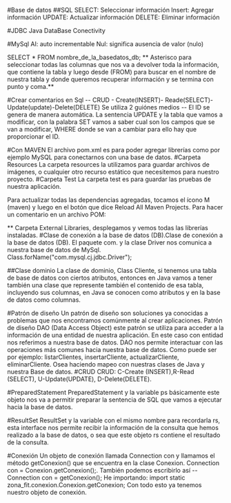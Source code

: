 #Base de datos 
##SQL
SELECT: Seleccionar información Insert: Agregar información UPDATE: Actualizar información DELETE: Eliminar información

#JDBC Java DataBase Conectivity

#MySql AI: auto incrementable Nul: significa ausencia de valor (nulo)

SELECT * FROM nombre_de_la_basedatos_db; ** Asterisco para seleccionar todas las columnas que nos va a devolver toda la información, que contiene la tabla y luego desde (FROM) para buscar en el nombre de nuestra tabla y donde queremos recuperar información y se termina con punto y coma.**

#Crear comentarios en Sql -- CRUD - Create(INSERT)- Reade(SELECT)-Update(update)-Delete(DELETE) 
Se utiliza 2 guiónes medios -- El ID se genera de manera automática. La sentencia UPDATE y la tabla que vamos a modificar, con la palabra SET vamos a saber cual son los campos que se van a modificar, WHERE donde se van a cambiar para ello hay que proporcionar el ID.

#Con MAVEN El archivo pom.xml es para poder agregar librerías como por ejemplo MySQL para conectarnos con una base de datos. 
#Carpeta Resources La carpeta resources la utilizamos para guardar archivos de imágenes, o cualquier otro recurso estático que necesitemos para nuestro proyecto. 
#Carpeta Test La carpeta test es para guardar las pruebas de nuestra aplicación.

Para actualizar todas las dependencias agregadas, tocamos el ícono M (maven) y luego en el botón que dice Reload All Maven Projects. Para hacer un comentario en un archivo POM:

**
Carpeta External Libraries, desplegamos y vemos todas las librerías instaladas.
#Clase de conexión a la base de datos (DB).Clase de conexión a la base de datos (DB). El paquete com. y la clase Driver nos comunica a nuestra base de datos de MySql. Class.forName("com.mysql.cj.jdbc.Driver");

##Clase dominio La clase de dominio, Class Cliente, si tenemos una tabla de base de datos con ciertos atributos, entonces en Java vamos a tener también una clase que represente también el contenido de esa tabla, incluyendo sus columnas, en Java se conocen como atributos y en la base de datos como columnas.

#Patrón de diseño Un patrón de diseño son soluciones ya conocidas a problemas que nos encontramos comúnmente al crear aplicaciones. 
Patrón de diseño DAO (Data Access Object) este patrón se utiliza para acceder a la información de una entidad de nuestra aplicación. 
En este caso con entidad nos referimos a nuestra base de datos. DAO nos permite interactuar con las operaciones más comunes hacia nuestra base de datos. Como puede ser por ejemplo: listarClientes, insertarCliente, actualizarCliente, eliminarCliente. Osea haciendo mapeo con nuestras clases de Java y nuestra Base de datos. 
#CRUD 
CRUD: C-Create (INSERT),R-Read (SELECT), U-Update(UPDATE), D-Delete(DELETE).

#PreparedStatement PreparedStatement y la variable ps básicamente este objeto nos va a permitir preparar la sentencia de SQL que vamos a ejecutar hacia la base de datos.

#ResultSet ResultSet y la variable con el mismo nombre para recordarla rs, esta interface nos permite recibir la información de la consulta que hemos realizado a la base de datos, o sea que este objeto rs contiene el resultado de la consulta.

#Conexión
Un objeto de conexión llamada Connection con y llamamos el método getConexion() que se encuentra en la clase Conexion. 
Connection con = Conexion.getConexion();. También podemos escribirlo así --Connection con = getConexion(); 
He importando: import static zona_fit.conexion.Conexion.getConexion;
Con todo esto ya tenemos nuestro objeto de conexión.
